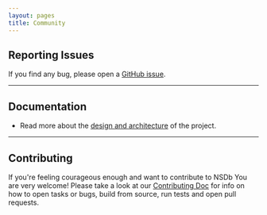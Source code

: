 ```yaml
---
layout: pages
title: Community
---
```


## Reporting Issues

If you find any bug, please open a [GitHub issue](https://github.com/radicalbit/nsdb/issues).

___
## Documentation

* Read more about the [design and architecture](docs/Architecture.md) of the project.

___
## Contributing

If you're feeling courageous enough and want to contribute to NSDb You are very welcome!
Please take a look at our [Contributing Doc](docs/Contributing.md) for info on how to open tasks or bugs, build from source, run tests and open pull requests.